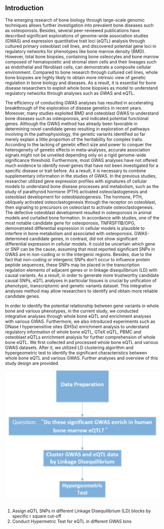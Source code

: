 ## Introduction

The emerging research of bone biology through large-scale genomic techniques allows further investigation into prevalent bone diseases such as osteoporosis. Besides, several peer-reviewed publications have described significant explorations
of genome-wide association studies (GWAS) and expression quantitative trait loci (eQTL) analysis through cultured primary osteoblast cell lines, and discovered potential gene loci in regulatory networks for phenotypes like bone marrow density
(BMD). However, total bone biopsies, containing bone osteocytes and bone marrow composed of hematopoietic and stromal stem cells and their lineages such as endothelial and fibroblast cells, can demonstrate a composite cellular environment. Compared to bone research through cultured cell lines, whole bone biopsies are highly likely to obtain more intrinsic view of genetic regulation in bone biology and diseases. As a result, it is essential for bone disease researchers to exploit whole bone biopsies as model to understand regulatory networks through analyses such as GWAS and eQTL.

The efficiency of conducting GWAS analyses has resulted in accelerating breakthrough of the exploration of disease genetics in recent years. Moreover, many studies exploited BMD and osteoblast GWAS to understand bone diseases such as osteoporosis, and indicated potential functional genes. Although the GWAS method has already been favorable in determining novel candidate genes resulting in exploration of pathways involving in the pathophysiology, the genetic variants identified so far merely explain a little proportion of the heritability for complex traits. According to the lacking of genetic effect size and power to conquer the heterogeneity of genetic effects in meta-analyses, accurate association signals might not be unveiled depending only on a rigid genome-wide significance threshold. Furthermore, most GWAS analyses have not offered much evidence to identify novel genes that have not been investigated for a specific disease or trait before. As a result, it is necessary to combine supplementary information in the studies of GWAS. In the previous studies, researcher utilized gene expression profiles with signatures of cellular models to understand bone disease processes and metabolism, such as the study of parathyroid hormone (PTH) activated osteoclastogenesis and osteoblast development for osteoblastogenesis. The hormone, PTH, obliquely activated osteoclastogenesis through the receptor on osteoblast, then signaling to precursors on osteoclast to activate osteoclastogenesis. The defective osteoblast development resulted in osteoporosis in animal models and curtailed bone formation. In accordance with studies, one of the most notable candidate gene for osteoporosis, TNFRSF11B/OPG, demonstrated differential expression in cellular models is plausible to interfere in bone metabolism and associated with osteoporosis. GWAS-determined candidate genes, in contrast, did not show significant differential expression in cellular models. It could be uncertain which gene or SNP can be the cause, assuming that most reported significant SNPs in GWAS are in non-coding or in the intergenic regions. Besides, due to the fact that non-coding or intergenic SNPs don’t occur to influence protein peptide sequences, these SNPs may be placed in the transcription regulation elements of adjacent genes or in linkage disequilibrium (LD) with causal variants. As a result, in order to generate more trustworthy candidate causal SNPs, eQTL analyses in particular tissues is crucial by unification of phenotypic, transcriptomic and genetic variants dataset. This integrative analyses method may allow researchers to identify and obtain more reliable candidate genes. 

In order to identify the potential relationship between gene variants in whole bone and various phenotypes, in the current study, we conducted integrative analyses through whole bone eQTL and enrichment analyses with various GWAS. Furthermore, we also introduced experiments such as DNase I hypersensitive sites (DHSs) enrichment analysis to understand regulatory information of whole bone eQTL, GTeX eQTL, PBMC and osteoblast eQTLs enrichment analysis for further comprehension of whole bone eQTL. We first collected and processed whole bone eQTL and various GWAS datasets. After it, we utilized LD clustering algorithm and hypergeometric test to identify the significant characteristics between whole bone eQTL and various GWAS. Further analyses and overview of this study design are provided.

![Overview](https://github.com/s18692001/eQTL/blob/master/procedure.png)


## 

1. Assign eQTL SNPs in different Linkage Disequilibrium (LD) blocks by specific r square cut-off
2. Conduct Hypermetric Test for eQTL in different GWAS bins
